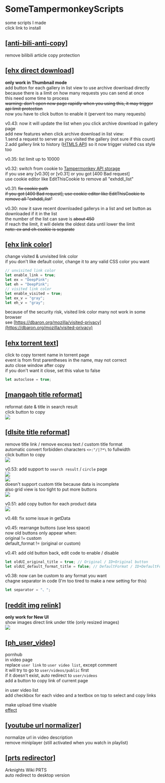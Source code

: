 # SomeTampermonkeyScripts  
some scripts I made  
click link to install  

## [[anti-bili-anti-copy]](https://github.com/x94fujo6rpg/SomeTampermonkeyScripts/raw/master/anti-bili-anti-copy.user.js)  
remove bilibili article copy protection  

## [[ehx direct download]](https://github.com/x94fujo6rpg/SomeTampermonkeyScripts/raw/master/ehx_direct_download.user.js)  
**only work in Thumbnail mode**  
add button for each gallery in list view to use archive download directly  
because there is a limit on how many requests you can send at once  
this need some time to process  
~~warning: don't open new page rapidly when you using this, it may trigger api limit protection~~  
now you have to click button to enable it (pervent too many requests)  

v0.43: now it will update the list when you click archive download in gallery page  
add new features when click archive download in list view:  
1.send a request to server as you visited the gallery (not sure if this count)  
2.add gallery link to history ([HTML5 API](https://developer.mozilla.org/en-US/docs/Web/API/History)) so it now trigger visited css style too  

v0.35: list limit up to 10000  

v0.32: switch from cookie to [Tampermonkey API storage](https://www.tampermonkey.net/documentation.php)  
if you use any [v0.30] or [v0.31] or you got [400 Bad request]  
use cookie editor like EditThisCookie to remove all "exhddl_list"  

v0.31: ~~fix cookie path~~  
~~if you got [400 Bad request], use cookie editor like EditThisCookie to remove all "exhddl_list"~~  

v0.30: now it save recent downloaded gallerys in a list and set button as downloaded if it in the list  
the number of the list can save is ~~about 450~~  
if reach the limit, it will delete the oldest data until lower the limit  
~~note: ex and eh cookie is separate~~  

## [[ehx link color]](https://github.com/x94fujo6rpg/SomeTampermonkeyScripts/raw/master/ehx_link_color.user.js)  
change visited & unvisited link color  
if you don't like default color, change it to any valid CSS color you want  
```js
// unvisited link color
let enable_link = true;
let ex = "DeepPink";
let eh = "DeepPink";
// visited link color
let enable_visited = true;
let ex_v = "gray";
let eh_v = "gray";
```
because of the security risk, visited link color many not work in some browser  
see [https://dbaron.org/mozilla/visited-privacy](https://dbaron.org/mozilla/visited-privacy)  

## [[ehx torrent text]](https://github.com/x94fujo6rpg/SomeTampermonkeyScripts/raw/master/ehx_torrent_text.user.js)  
click to copy torrent name in torrent page  
event is from first parentheses in the name, may not correct  
auto close window after copy  
if you don't want it close, set this value to false  
```js
let autoclose = true;
``` 

## [[mangaoh title reformat]](https://github.com/x94fujo6rpg/SomeTampermonkeyScripts/raw/master/mangaoh_title_reformat.user.js)  
reformat date & title in search result  
click button to copy  
![](https://i.imgur.com/amKQlOX.jpg)  

## [[dlsite title reformat]](https://github.com/x94fujo6rpg/SomeTampermonkeyScripts/raw/master/dlsite_title_reformat.user.js)  
remove title link / remove excess text / custom title format  
automatic convert forbidden characters `<>:"/|?*\` to fullwidth  
click button to copy  
![](https://i.imgur.com/HfUeFmf.png)  

v0.53: add support to `search result` / `circle` page  
![](https://i.imgur.com/mqfw8Ys.png)  
![](https://i.imgur.com/0sMDNvC.png)  
doesn't support custom title because data is incomplete  
also grid view is too tight to put more buttons  
![](https://i.imgur.com/MhrRemk.png)  

v0.51: add copy button for each product data  
![](https://i.imgur.com/PQnD2xg.png)  

v0.48: fix some issue in getData  

v0.45: rearrange buttons (use less space)  
now old buttons only appear when:  
original != custom  
default_format != (original or custom)  

v0.41: add old button back, edit code to enable / disable  
```js
let oldUI_original_title = true; // Original / ID+Original button
let oldUI_default_format_title = false; // DefaultFormat / ID+DefaultFormat button
```
v0.38: now can be custom to any format you want  
chagne separator in code (I'm too tired to make a new setting for this)  
```js
let separator = "、";
```

## [[reddit img relink]](https://github.com/x94fujo6rpg/SomeTampermonkeyScripts/raw/master/reddit_img_relink.user.js)  
**only work for New UI**  
show images direct link under title (only resized images)  
![](https://i.imgur.com/pw1fW6X.jpg)  

## [[ph_user_video]](https://github.com/x94fujo6rpg/SomeTampermonkeyScripts/raw/master/ph_user_video.user.js)
pornhub  
in video page  
replace `user link` to `user video list`, except comment  
it will try to go to ```user/videos/public``` first  
if it doesn't exist, auto redirect to ```user/videos```  
add a button to copy link of current page  

in user video list  
add checkbox for each video and a textbox on top to select and copy links  

make upload time visable  
[effect](https://i.imgur.com/lL6sJZX.png)  

## [[youtube url normalizer]](https://github.com/x94fujo6rpg/SomeTampermonkeyScripts/raw/master/ytb_url_normalizer.user.js)
normalize url in video description  
remove miniplayer (still activated when you watch in playlist)  

## [[prts redirector]](https://github.com/x94fujo6rpg/SomeTampermonkeyScripts/raw/master/prts_redirector.user.js)
Arknights Wiki PRTS  
auto redirect to desktop version  
